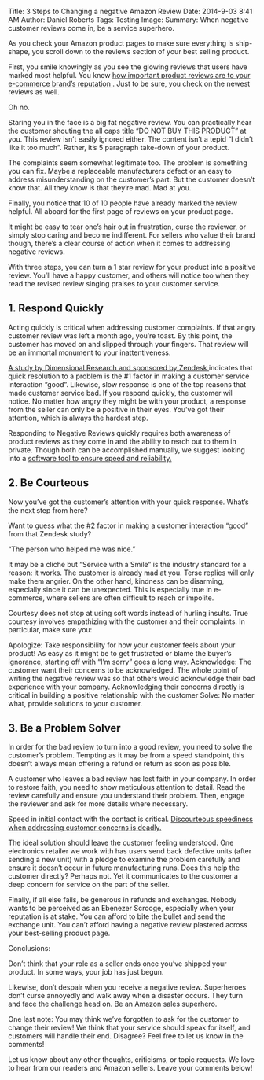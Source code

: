 Title: 3 Steps to Changing a negative Amazon Review 
Date: 2014-9-03 8:41 AM
Author: Daniel Roberts
Tags: Testing
Image:
Summary: When negative customer reviews come in, be a service superhero.


<body>
<div class="col-md-8">

As you check your Amazon product pages to make sure everything is ship-shape, you scroll down to the reviews section of your best selling product.

First, you smile knowingly as you see the glowing reviews that users have marked most helpful. You know <a href=/Start-paying-attention-to-your-Amazon-Product-Reviews.html> how important product reviews are to your e-commerce brand’s reputation </a>. Just to be sure, you check on the newest reviews as well.

Oh no.

Staring you in the face is a big fat negative review. You can practically hear the customer shouting the all caps title “DO NOT BUY THIS PRODUCT” at you. This review isn’t easily ignored either. The content isn’t a tepid “I didn’t like it too much”. Rather, it’s 5 paragraph take-down of your product.

The complaints seem somewhat legitimate too. The problem is something you can fix. Maybe a replaceable manufacturers defect or an easy to address misunderstanding on the customer’s part.  But the customer doesn’t know that. All they know is that they’re mad. Mad at you.

Finally, you notice that 10 of 10 people have already marked the review helpful. All aboard for the first page of reviews on your product page.

It might be easy to tear one’s hair out in frustration, curse the reviewer, or simply stop caring and become indifferent. For sellers who value their brand though, there’s a clear course of action when it comes to addressing negative reviews.

With three steps,  you can turn a 1 star review for your product into a positive review. You’ll have a happy customer, and others will notice too when they read the revised review singing praises to your customer service.

<h2> 1. Respond Quickly </h2>

Acting quickly is critical when addressing customer complaints. If that angry customer review was left a month ago, you’re toast. By this point, the customer has moved on and slipped through your fingers. That review will be an immortal monument to your inattentiveness.

<a href=http://www.zendesk.com/resources/customer-service-and-lifetime-customer-value>A study by Dimensional Research and sponsored by Zendesk </a> indicates that quick resolution to a problem is the #1 factor in making a customer service interaction “good”. Likewise, slow response is one of the top reasons that made customer service bad.
If you respond quickly, the customer will notice. No matter how angry they might be with your product, a response from the seller can only be a positive in their eyes. You’ve got their attention, which is always the hardest step.

Responding to Negative Reviews quickly requires both awareness of product reviews as they come in and the ability to reach out to them in private. Though both can be accomplished manually, we suggest looking into a  <a href= /customer-reviews.html>  software tool to ensure speed and reliability. </a>

<h2> 2. Be Courteous </h2>

Now you’ve got the customer’s attention with your quick response. What’s the next step from here?

Want to guess what the #2 factor in making a customer interaction “good” from that Zendesk study?

“The person who helped me was nice.”

It may be a cliche but “Service with a Smile” is the industry standard for a reason: it works. The customer is already mad at you. Terse replies will only make them angrier. On the other hand, kindness can be disarming, especially since it can be unexpected. This is especially true in e-commerce, where sellers are often difficult to reach or impolite.

Courtesy does not stop at using soft words instead of hurling insults. True courtesy involves empathizing with the customer and their complaints. In particular, make sure you:

Apologize: Take responsibility for how your customer feels about your product! As easy as it might be to get frustrated or blame the buyer’s ignorance, starting off with “I’m sorry” goes a long way.
Acknowledge: The customer want their concerns to be acknowledged. The whole point of writing the negative review was so that others would acknowledge their bad experience with your company. Acknowledging their concerns directly is critical in building a positive relationship with the customer
Solve: No matter what, provide solutions to your customer.

<h2> 3. Be a Problem Solver </h2>

In order for the bad review to turn into a good review, you need to solve the customer’s problem. Tempting as it may be from a speed standpoint, this doesn’t always mean offering a refund or return as soon as possible.

A customer who leaves a bad review has lost faith in your company. In order to restore faith, you need to show meticulous attention to detail. Read the review carefully and ensure you understand their problem. Then, engage the reviewer and ask for more details where necessary.

Speed in initial contact with the contact is critical. <a href=http://www.helpscout.net/blog/speed-kills/> Discourteous speediness when addressing customer concerns is deadly. </a>

The ideal solution should leave the customer feeling understood. One electronics retailer we work with has users send back defective units (after sending a new unit) with a pledge to examine the problem carefully and ensure it doesn’t occur in future manufacturing runs. Does this help the customer directly? Perhaps not. Yet it communicates to the customer a deep concern for service on the part of the seller.

Finally, if all else fails, be generous in refunds and exchanges. Nobody wants to be perceived as an Ebenezer Scrooge, especially when your reputation is at stake. You can afford to bite the bullet and send the exchange unit. You can’t afford having a negative review plastered across your best-selling product page.

Conclusions:

Don’t think that your role as a seller ends once you’ve shipped your product. In some ways, your job has just begun.

Likewise, don’t despair when you receive a negative review. Superheroes don’t curse annoyedly and walk away when a disaster occurs. They turn and face the challenge head on. Be an Amazon sales superhero.

One last note: You may think we’ve forgotten to ask for the customer to change their review! We think that your service should speak for itself, and customers will handle their end. Disagree? Feel free to let us know in the comments!

Let us know about any other thoughts, criticisms, or topic requests. We love to hear from our readers and Amazon sellers. Leave your comments below!
</div>
